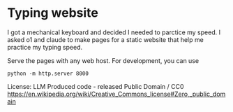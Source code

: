 # Typing website 

I got a mechanical keyboard and decided I needed to parctice my speed. I asked o1 and claude to make pages for a static website that help me practice my typing speed. 

Serve the pages with any web host. For development, you can use 

```
python -m http.server 8000
```

License: LLM Produced code - released Public Domain / CC0 
https://en.wikipedia.org/wiki/Creative_Commons_license#Zero,_public_domain
